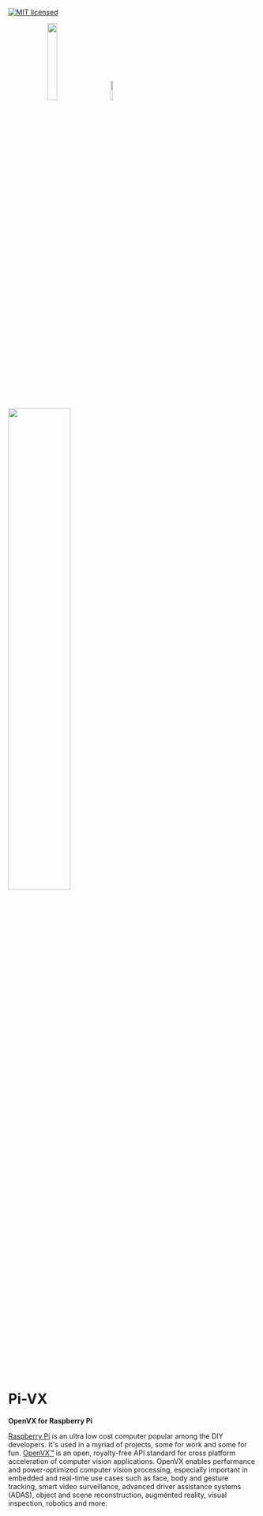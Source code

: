 [![MIT licensed](https://img.shields.io/badge/license-MIT-blue.svg)](https://opensource.org/licenses/MIT)

<p align="left">  &nbsp; &nbsp; &nbsp; &nbsp; &nbsp; &nbsp; &nbsp; &nbsp; &nbsp; &nbsp;  <img width="20%" src="https://www.raspberrypi.org/app/uploads/2018/03/RPi-Logo-Reg-SCREEN.png" /> &nbsp; &nbsp; &nbsp;   <img width="10%" src="https://svgsilh.com/svg/156116.svg"/> &nbsp; &nbsp;  &nbsp; &nbsp; &nbsp; <img width="50%" src="https://upload.wikimedia.org/wikipedia/en/thumb/d/dd/OpenVX_logo.svg/1920px-OpenVX_logo.svg.png"/> </p> 

# Pi-VX
**OpenVX for Raspberry Pi**

[Raspberry Pi](https://www.raspberrypi.org) is an ultra low cost computer popular among the DIY developers. It's used in a myriad of projects, some for work and some for fun. [OpenVX™](https://www.khronos.org/openvx/) is an open, royalty-free API standard for cross platform acceleration of computer vision applications. OpenVX enables performance and power-optimized computer vision processing, especially important in embedded and real-time use cases such as face, body and gesture tracking, smart video surveillance, advanced driver assistance systems (ADAS), object and scene reconstruction, augmented reality, visual inspection, robotics and more.
